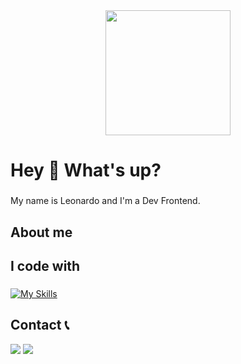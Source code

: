 <div align="center">
  <img height="200" src="https://media1.giphy.com/media/bGgsc5mWoryfgKBx1u/200w.gif?cid=6c09b952uarsoyoxhemnppjbg9bgi9mg8sfzi6rnz61sy1c6&ep=v1_gifs_search&rid=200w.gif&ct=g"  />
</div>

###

<h1 align="left">Hey 👋 What's up?</h1>

###

<p align="left">My name is Leonardo  and I'm a Dev Frontend.</p>

###

<h2 align="left">About me</h2>

###


<h2 align="left">I code with</h2>

###

[![My Skills](https://skillicons.dev/icons?i=java,spring,nodejs,typescript,angular,mysql,postgresql,docker,aws)](https://skillicons.dev)

## Contact 📞
<a href="https://www.linkedin.com/in/leonardo-gomes-7761b4251/" target="_blank"><img src="https://img.shields.io/badge/-LinkedIn-%230077B5?style=for-the-badge&logo=linkedin&logoColor=white" target="_blank"></a>
<a href = "mailto:demon10.lg8gmail.com"><img src="https://img.shields.io/badge/-Gmail-%23333?style=for-the-badge&logo=gmail&logoColor=white" target="_blank"></a>

###
